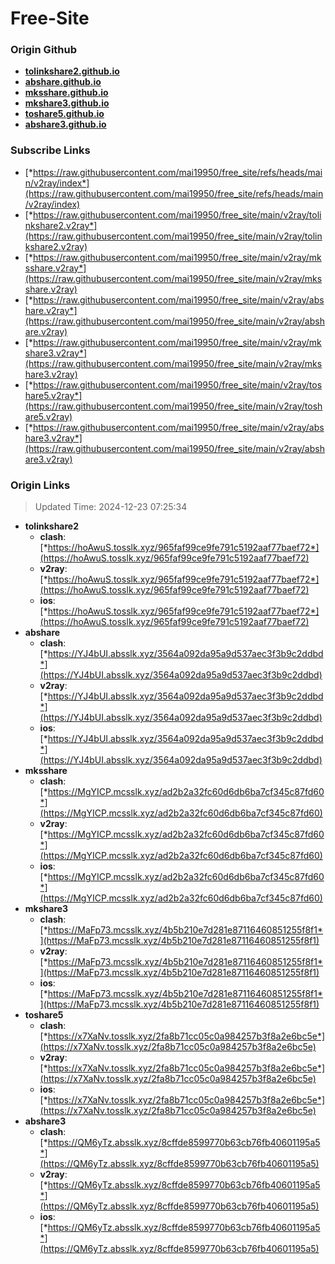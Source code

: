 # Free-Site

### Origin Github

- [**tolinkshare2.github.io**](https://github.com/tolinkshare2/tolinkshare2.github.io)
- [**abshare.github.io**](https://github.com/abshare/abshare.github.io)
- [**mksshare.github.io**](https://github.com/mksshare/mksshare.github.io)
- [**mkshare3.github.io**](https://github.com/mkshare3/mkshare3.github.io)
- [**toshare5.github.io**](https://github.com/toshare5/toshare5.github.io)
- [**abshare3.github.io**](https://github.com/abshare3/abshare3.github.io)

### Subscribe Links

- [*https://raw.githubusercontent.com/mai19950/free_site/refs/heads/main/v2ray/index*](https://raw.githubusercontent.com/mai19950/free_site/refs/heads/main/v2ray/index)
- [*https://raw.githubusercontent.com/mai19950/free_site/main/v2ray/tolinkshare2.v2ray*](https://raw.githubusercontent.com/mai19950/free_site/main/v2ray/tolinkshare2.v2ray)
- [*https://raw.githubusercontent.com/mai19950/free_site/main/v2ray/mksshare.v2ray*](https://raw.githubusercontent.com/mai19950/free_site/main/v2ray/mksshare.v2ray)
- [*https://raw.githubusercontent.com/mai19950/free_site/main/v2ray/abshare.v2ray*](https://raw.githubusercontent.com/mai19950/free_site/main/v2ray/abshare.v2ray)
- [*https://raw.githubusercontent.com/mai19950/free_site/main/v2ray/mkshare3.v2ray*](https://raw.githubusercontent.com/mai19950/free_site/main/v2ray/mkshare3.v2ray)
- [*https://raw.githubusercontent.com/mai19950/free_site/main/v2ray/toshare5.v2ray*](https://raw.githubusercontent.com/mai19950/free_site/main/v2ray/toshare5.v2ray)
- [*https://raw.githubusercontent.com/mai19950/free_site/main/v2ray/abshare3.v2ray*](https://raw.githubusercontent.com/mai19950/free_site/main/v2ray/abshare3.v2ray)

### Origin Links

> Updated Time: 2024-12-23 07:25:34

- **tolinkshare2**
  - **clash**: [*https://hoAwuS.tosslk.xyz/965faf99ce9fe791c5192aaf77baef72*](https://hoAwuS.tosslk.xyz/965faf99ce9fe791c5192aaf77baef72)
  - **v2ray**: [*https://hoAwuS.tosslk.xyz/965faf99ce9fe791c5192aaf77baef72*](https://hoAwuS.tosslk.xyz/965faf99ce9fe791c5192aaf77baef72)
  - **ios**: [*https://hoAwuS.tosslk.xyz/965faf99ce9fe791c5192aaf77baef72*](https://hoAwuS.tosslk.xyz/965faf99ce9fe791c5192aaf77baef72)
- **abshare**
  - **clash**: [*https://YJ4bUI.absslk.xyz/3564a092da95a9d537aec3f3b9c2ddbd*](https://YJ4bUI.absslk.xyz/3564a092da95a9d537aec3f3b9c2ddbd)
  - **v2ray**: [*https://YJ4bUI.absslk.xyz/3564a092da95a9d537aec3f3b9c2ddbd*](https://YJ4bUI.absslk.xyz/3564a092da95a9d537aec3f3b9c2ddbd)
  - **ios**: [*https://YJ4bUI.absslk.xyz/3564a092da95a9d537aec3f3b9c2ddbd*](https://YJ4bUI.absslk.xyz/3564a092da95a9d537aec3f3b9c2ddbd)
- **mksshare**
  - **clash**: [*https://MgYICP.mcsslk.xyz/ad2b2a32fc60d6db6ba7cf345c87fd60*](https://MgYICP.mcsslk.xyz/ad2b2a32fc60d6db6ba7cf345c87fd60)
  - **v2ray**: [*https://MgYICP.mcsslk.xyz/ad2b2a32fc60d6db6ba7cf345c87fd60*](https://MgYICP.mcsslk.xyz/ad2b2a32fc60d6db6ba7cf345c87fd60)
  - **ios**: [*https://MgYICP.mcsslk.xyz/ad2b2a32fc60d6db6ba7cf345c87fd60*](https://MgYICP.mcsslk.xyz/ad2b2a32fc60d6db6ba7cf345c87fd60)
- **mkshare3**
  - **clash**: [*https://MaFp73.mcsslk.xyz/4b5b210e7d281e87116460851255f8f1*](https://MaFp73.mcsslk.xyz/4b5b210e7d281e87116460851255f8f1)
  - **v2ray**: [*https://MaFp73.mcsslk.xyz/4b5b210e7d281e87116460851255f8f1*](https://MaFp73.mcsslk.xyz/4b5b210e7d281e87116460851255f8f1)
  - **ios**: [*https://MaFp73.mcsslk.xyz/4b5b210e7d281e87116460851255f8f1*](https://MaFp73.mcsslk.xyz/4b5b210e7d281e87116460851255f8f1)
- **toshare5**
  - **clash**: [*https://x7XaNv.tosslk.xyz/2fa8b71cc05c0a984257b3f8a2e6bc5e*](https://x7XaNv.tosslk.xyz/2fa8b71cc05c0a984257b3f8a2e6bc5e)
  - **v2ray**: [*https://x7XaNv.tosslk.xyz/2fa8b71cc05c0a984257b3f8a2e6bc5e*](https://x7XaNv.tosslk.xyz/2fa8b71cc05c0a984257b3f8a2e6bc5e)
  - **ios**: [*https://x7XaNv.tosslk.xyz/2fa8b71cc05c0a984257b3f8a2e6bc5e*](https://x7XaNv.tosslk.xyz/2fa8b71cc05c0a984257b3f8a2e6bc5e)
- **abshare3**
  - **clash**: [*https://QM6yTz.absslk.xyz/8cffde8599770b63cb76fb40601195a5*](https://QM6yTz.absslk.xyz/8cffde8599770b63cb76fb40601195a5)
  - **v2ray**: [*https://QM6yTz.absslk.xyz/8cffde8599770b63cb76fb40601195a5*](https://QM6yTz.absslk.xyz/8cffde8599770b63cb76fb40601195a5)
  - **ios**: [*https://QM6yTz.absslk.xyz/8cffde8599770b63cb76fb40601195a5*](https://QM6yTz.absslk.xyz/8cffde8599770b63cb76fb40601195a5)
